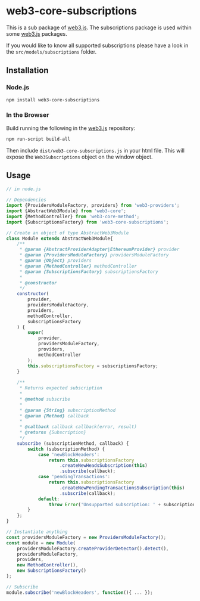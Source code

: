 # web3-core-subscriptions

This is a sub package of [web3.js][repo].
The subscriptions package is used within some [web3.js][repo] packages.

If you would like to know all supported subscriptions please have a look in the ```src/models/subscriptions``` folder.

## Installation

### Node.js

```bash
npm install web3-core-subscriptions
```

### In the Browser

Build running the following in the [web3.js][repo] repository:

```bash
npm run-script build-all
```

Then include `dist/web3-core-subscriptions.js` in your html file.
This will expose the `Web3Subscriptions` object on the window object.


## Usage

```js
// in node.js

// Dependencies
import {ProvidersModuleFactory, providers} from 'web3-providers';
import {AbstractWeb3Module} from 'web3-core';
import {MethodController} from 'web3-core-method';
import {SubscriptionsFactory} from 'web3-core-subscriptions';

// Create an object of type AbstractWeb3Module
class Module extends AbstractWeb3Module{
    /**
     * @param {AbstractProviderAdapter|EthereumProvider} provider
     * @param {ProvidersModuleFactory} providersModuleFactory
     * @param {Object} providers
     * @param {MethodController} methodController
     * @param {SubscriptionsFactory} subscriptionsFactory
     * 
     * @constructor
     */
    constructor(
        provider,
        providersModuleFactory,
        providers,
        methodController, 
        subscriptionsFactory
    ) {
        super(
            provider,
            providersModuleFactory,
            providers,
            methodController
        );
        this.subscriptionsFactory = subscriptionsFactory;
    }
    
    /**
     * Returns expected subscription
     * 
     * @method subscribe
     * 
     * @param {String} subscriptionMethod
     * @param {Method} callback
     * 
     * @callback callback callback(error, result)
     * @returns {Subscription}
     */
    subscribe (subscriptionMethod, callback) {
        switch (subscriptionMethod) {
            case 'newBlockHeaders':
                return this.subscriptionsFactory
                    .createNewHeadsSubscription(this)
                    .subscribe(callback);
            case 'pendingTransactions':
                return this.subscriptionsFactory
                    .createNewPendingTransactionsSubscription(this)
                    .subscribe(callback);
            default:
                throw Error('Unsupported subscription: ' + subscriptionMethod);
        }
    };
}

// Instantiate anything
const providersModuleFactory = new ProvidersModuleFactory();
const module = new Module(
    providersModuleFactory.createProviderDetector().detect(), 
    providersModuleFactory, 
    providers,
    new MethodController(), 
    new SubscriptionsFactory()
);

// Subscribe
module.subscribe('newBlockHeaders', function(){ ... });
```

[docs]: http://web3js.readthedocs.io/en/1.0/
[repo]: https://github.com/ethereum/web3.js


